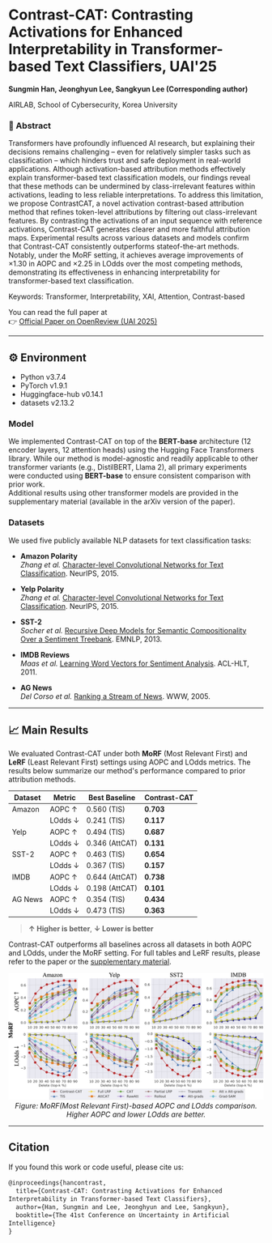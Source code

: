 # Contrast-CAT: Contrasting Activations for Enhanced Interpretability in Transformer-based Text Classifiers, UAI'25
**Sungmin Han, Jeonghyun Lee, Sangkyun Lee (Corresponding author)**  

AIRLAB, School of Cybersecurity, Korea University


### 📄 Abstract

Transformers have profoundly influenced AI research, but explaining their decisions remains challenging – even for relatively simpler tasks such as classification – which hinders trust and safe deployment in real-world applications. Although activation-based attribution methods effectively explain transformer-based text classification models, our findings reveal that these methods can be undermined by class-irrelevant features within activations, leading to less reliable interpretations.
To address this limitation, we propose ContrastCAT, a novel activation contrast-based attribution method that refines token-level attributions by filtering out class-irrelevant features. By contrasting the activations of an input sequence with reference activations, Contrast-CAT generates clearer and more faithful attribution maps. 
Experimental results across various datasets and models confirm that Contrast-CAT consistently outperforms stateof-the-art methods. Notably, under the MoRF setting, it achieves average improvements of ×1.30 in AOPC and ×2.25 in LOdds over the most competing methods, demonstrating its effectiveness in enhancing interpretability for transformer-based text classification.

Keywords: Transformer, Interpretability, XAI, Attention, Contrast-based

You can read the full paper at  
👉 [Official Paper on OpenReview (UAI 2025)](https://openreview.net/forum?id=vaQMMxhCqy)

---

## ⚙️ Environment

  * Python v3.7.4
  * PyTorch v1.9.1
  * Huggingface-hub v0.14.1
  * datasets v2.13.2

### Model

We implemented Contrast-CAT on top of the **BERT-base** architecture (12 encoder layers, 12 attention heads) using the Hugging Face Transformers library.
While our method is model-agnostic and readily applicable to other transformer variants (e.g., DistilBERT, Llama 2), all primary experiments were conducted using **BERT-base** to ensure consistent comparison with prior work.  
Additional results using other transformer models are provided in the supplementary material (available in the arXiv version of the paper).

### Datasets

We used five publicly available NLP datasets for text classification tasks:

- **Amazon Polarity**  
  _Zhang et al._ [Character-level Convolutional Networks for Text Classification](https://papers.nips.cc/paper_files/paper/2015/file/250cf8b51c773f3f8dc8b4be867a9a02-Paper.pdf). NeurIPS, 2015.

- **Yelp Polarity**  
  _Zhang et al._ [Character-level Convolutional Networks for Text Classification](https://papers.nips.cc/paper_files/paper/2015/file/250cf8b51c773f3f8dc8b4be867a9a02-Paper.pdf). NeurIPS, 2015.

- **SST-2**  
  _Socher et al._ [Recursive Deep Models for Semantic Compositionality Over a Sentiment Treebank](https://aclanthology.org/D13-1170). EMNLP, 2013.

- **IMDB Reviews**  
  _Maas et al._ [Learning Word Vectors for Sentiment Analysis](https://aclanthology.org/P11-1015). ACL-HLT, 2011.

- **AG News**  
  _Del Corso et al._ [Ranking a Stream of News](https://dl.acm.org/doi/10.1145/1060745.1060764). WWW, 2005.

---

## 📈 Main Results

We evaluated Contrast-CAT under both **MoRF** (Most Relevant First) and **LeRF** (Least Relevant First) settings using AOPC and LOdds metrics. The results below summarize our method's performance compared to prior attribution methods.

| Dataset | Metric | Best Baseline | **Contrast-CAT** |
|---------|--------|----------------|------------------|
| Amazon  | AOPC ↑ | 0.560 (TIS)    | **0.703**        |
|         | LOdds ↓| 0.241 (TIS)    | **0.117**        |
| Yelp    | AOPC ↑ | 0.494 (TIS)    | **0.687**        |
|         | LOdds ↓| 0.346 (AttCAT) | **0.131**        |
| SST-2   | AOPC ↑ | 0.463 (TIS)    | **0.654**        |
|         | LOdds ↓| 0.367 (TIS)    | **0.157**        |
| IMDB    | AOPC ↑ | 0.644 (AttCAT) | **0.738**        |
|         | LOdds ↓| 0.198 (AttCAT) | **0.101**        |
| AG News    | AOPC ↑ | 0.354 (TIS) | **0.434**        |
|         | LOdds ↓| 0.473 (TIS) | **0.363**        |

> **↑ Higher is better**, **↓ Lower is better**

Contrast-CAT outperforms all baselines across all datasets in both AOPC and LOdds, under the MoRF setting. For full tables and LeRF results, please refer to the paper or the [supplementary material](link-to-arxiv).

<p align="center">
  <img src="figs/plot_MoRF.png" width="950"/>
  <br/>
  <em>Figure: MoRF(Most Relevant First)-based AOPC and LOdds comparison. Higher AOPC and lower LOdds are better.</em>
</p>

---

## Citation

If you found this work or code useful, please cite us:

```
@inproceedings{hancontrast,
  title={Contrast-CAT: Contrasting Activations for Enhanced Interpretability in Transformer-based Text Classifiers},
  author={Han, Sungmin and Lee, Jeonghyun and Lee, Sangkyun},
  booktitle={The 41st Conference on Uncertainty in Artificial Intelligence}
}
```
